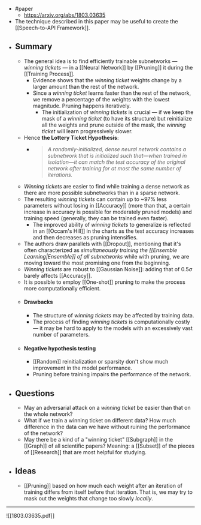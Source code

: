 - #paper
	- https://arxiv.org/abs/1803.03635
- The technique described in this paper may be useful to create the [[Speech-to-API Framework]].
- ## Summary
	- The general idea is to find efficiently trainable subnetworks — _winning tickets_ — in a [[Neural Network]] by [[Pruning]] it during the [[Training Process]].
		- Evidence shows that the _winning ticket_ weights change by a larger amount than the rest of the network.
		- Since a _winning ticket_ learns faster than the rest of the network, we remove a percentage of the weights with the lowest magnitude. Pruning happens iteratively.
			- The initialization of _winning tickets_ is crucial — if we keep the mask of a _winning ticket_ (to have its structure) but reinitialize all the weights and prune outside of the mask, the _winning ticket_ will learn progressively slower.
	- Hence **the Lottery Ticket Hypothesis**:
		- > _A randomly-initialized, dense neural network contains a subnetwork that is initialized such that—when trained in isolation—it can match the test accuracy of the original network after training for at most the same number of iterations._
	- _Winning tickets_ are easier to find while training a dense network as there are more possible subnetworks than in a sparse network.
	- The resulting _winning tickets_ can contain up to ~97% less parameters without losing in [[Accuracy]] (more than that, a certain increase in accuracy is possible for moderately pruned models) and training speed (generally, they can be trained even faster).
		- The improved ability of _winning tickets_ to generalize is reflected in an [[Occam's Hill]] in the charts as the test accuracy increases and then decreases as pruning intensifies.
	- The authors draw parallels with [[Dropout]], mentioning that it's often characterized as _simultaneously training the [[Ensemble Learning|Ensemble]] of all subnetworks_ while with pruning, we are moving toward the most promising one from the beginning.
	- _Winning tickets_ are robust to [[Gaussian Noise]]: adding that of $0.5\sigma$ barely affects [[Accuracy]].
	- It is possible to employ [[One-shot]] pruning to make the process more computationally efficient.
	- #### Drawbacks
		- The structure of _winning tickets_ may be affected by training data.
		- The process of finding _winning tickets_ is computationally costly — it may be hard to apply to the models with an excessively vast number of parameters.
	- #### Negative hypothesis testing
		- [[Random]] reinitialization or sparsity don't show much improvement in the model performance.
		- Pruning before training impairs the performance of the network.
- ## Questions
	- May an adversarial attack on a _winning ticket_ be easier than that on the whole network?
	- What if we train a winning ticket on different data? How much difference in the data can we have without ruining the performance of the network?
	- May there be a kind of a "winning ticket" [[Subgraph]] in the [[Graph]] of all scientific papers? Meaning: a [[Subset]] of the pieces of [[Research]] that are most helpful for studying.
- ## Ideas
	- [[Pruning]] based on how much each weight after an iteration of training differs from itself before that iteration. That is, we may try to mask out the weights that change too slowly _locally_.
---
![[1803.03635.pdf]]
